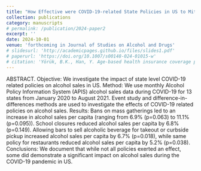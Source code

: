 ```yaml
---
title: "How Effective were COVID-19-related State Policies in US to Mitigate Alcohol Sales? (with Baris K. Yörük)"
collection: publications
category: manuscripts
# permalink: /publication/2024-paper2
excerpt: ''
date: 2024-10-01
venue: 'forthcoming in Journal of Studies on Alcohol and Drugs'
# slidesurl: 'http://academicpages.github.io/files/slides1.pdf'
# paperurl: 'https://doi.org/10.1007/s00148-024-01015-w'
# citation: 'Yörük, B.K., Han, Y. Age-based health insurance coverage policies and mental health. J Popul Econ 37, 42 (2024).'
---
```


ABSTRACT. Objective: We investigate the impact of state level COVID-19 related policies on alcohol sales in US. Method: We use monthly Alcohol Policy Information System (APIS) alcohol sales data during COVID-19 for 13 states from January 2020 to August 2021. Event study and difference-in-differences methods are used to investigate the effects of COVID-19 related policies on alcohol sales. Results: Bans on mass gatherings led to an increase in alcohol sales per capita (ranging from 6.9% (p=0.063) to 11.1% (p=0.095)). School closures reduced alcohol sales per capita by 6.8% (p=0.149). Allowing bars to sell alcoholic beverage for takeout or curbside pickup increased alcohol sales per capita by 6.7% (p=0.018), while same policy for restaurants reduced alcohol sales per capita by 5.2% (p=0.038). Conclusions: We document that while not all policies exerted an effect, some did demonstrate a significant impact on alcohol sales during the COVID-19 pandemic in US.
